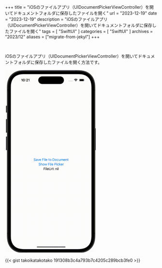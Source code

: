 +++
title = "iOSのファイルアプリ（UIDocumentPickerViewController）を開いてドキュメントフォルダに保存したファイルを開く"
url = "2023-12-19"
date = "2023-12-19"
description = "iOSのファイルアプリ（UIDocumentPickerViewController）を開いてドキュメントフォルダに保存したファイルを開く"
tags = [
  "SwiftUI"
]
categories = [
  "SwiftUI"
]
archives = "2023/12"
aliases = ["migrate-from-jekyl"]
+++

<br>

iOSのファイルアプリ（UIDocumentPickerViewController）を開いてドキュメントフォルダに保存したファイルを開く方法です。

<img src="2023-12-19.gif" width="300px" alt="iOSのファイルアプリ（UIDocumentPickerViewController）を開いてドキュメントフォルダに保存したファイルを開く">

{{< gist takoikatakotako 191308b3c4a793b7c4205c289bcb3fe0 >}}
